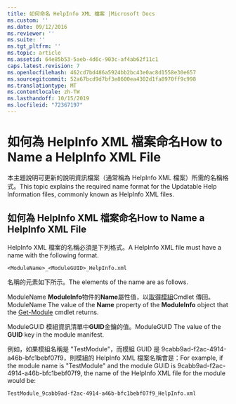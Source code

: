 ```yaml
---
title: 如何命名 HelpInfo XML 檔案 |Microsoft Docs
ms.custom: ''
ms.date: 09/12/2016
ms.reviewer: ''
ms.suite: ''
ms.tgt_pltfrm: ''
ms.topic: article
ms.assetid: 64e85b53-5aeb-4d6c-903c-af4ab62f11c1
caps.latest.revision: 7
ms.openlocfilehash: 462cd7bd486a5924bb2bc43e0ac8d1558e30e657
ms.sourcegitcommit: 52a67bcd9d7bf3e8600ea4302d1fa8970ff9c998
ms.translationtype: MT
ms.contentlocale: zh-TW
ms.lasthandoff: 10/15/2019
ms.locfileid: "72367197"
---
```

# <a name="how-to-name-a-helpinfo-xml-file"></a><span data-ttu-id="18b69-102">如何為 HelpInfo XML 檔案命名</span><span class="sxs-lookup"><span data-stu-id="18b69-102">How to Name a HelpInfo XML File</span></span>

<span data-ttu-id="18b69-103">本主題說明可更新的說明資訊檔案（通常稱為 HelpInfo XML 檔案）所需的名稱格式。</span><span class="sxs-lookup"><span data-stu-id="18b69-103">This topic explains the required name format for the Updatable Help Information files, commonly known as HelpInfo XML files.</span></span>

## <a name="how-to-name-a-helpinfo-xml-file"></a><span data-ttu-id="18b69-104">如何為 HelpInfo XML 檔案命名</span><span class="sxs-lookup"><span data-stu-id="18b69-104">How to Name a HelpInfo XML File</span></span>

<span data-ttu-id="18b69-105">HelpInfo XML 檔案的名稱必須是下列格式。</span><span class="sxs-lookup"><span data-stu-id="18b69-105">A HelpInfo XML file must have a name with the following format.</span></span>

`<ModuleName>_<ModuleGUID>_HelpInfo.xml`

<span data-ttu-id="18b69-106">名稱的元素如下所示。</span><span class="sxs-lookup"><span data-stu-id="18b69-106">The elements of the name are as follows.</span></span>

<span data-ttu-id="18b69-107">ModuleName **ModuleInfo**物件的**Name**屬性值，以[取得模組](/powershell/module/Microsoft.PowerShell.Core/Get-Module)Cmdlet 傳回。</span><span class="sxs-lookup"><span data-stu-id="18b69-107">ModuleName The value of the **Name** property of the **ModuleInfo** object that the [Get-Module](/powershell/module/Microsoft.PowerShell.Core/Get-Module) cmdlet returns.</span></span>

<span data-ttu-id="18b69-108">ModuleGUID 模組資訊清單中**GUID**金鑰的值。</span><span class="sxs-lookup"><span data-stu-id="18b69-108">ModuleGUID The value of the **GUID** key in the module manifest.</span></span>

<span data-ttu-id="18b69-109">例如，如果模組名稱是 "TestModule"，而模組 GUID 是 9cabb9ad-f2ac-4914-a46b-bfc1bebf07f9，則模組的 HelpInfo XML 檔案名稱會是：</span><span class="sxs-lookup"><span data-stu-id="18b69-109">For example, if the module name is "TestModule" and the module GUID is 9cabb9ad-f2ac-4914-a46b-bfc1bebf07f9, the name of the HelpInfo XML file for the module would be:</span></span>

`TestModule_9cabb9ad-f2ac-4914-a46b-bfc1bebf07f9_HelpInfo.xml`